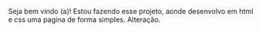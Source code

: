 Seja bem vindo (a)! Estou fazendo esse projeto, aonde desenvolvo em html e css uma pagina de forma simples.
Alteração.
